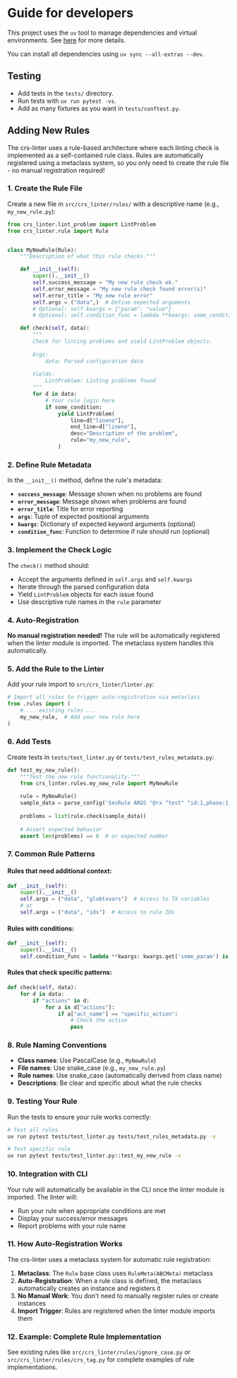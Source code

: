 # Guide for developers

This project uses the `uv` tool to manage dependencies and virtual environments. See [here](https://docs.astral.sh/uv/) for more details.

You can install all dependencies using `uv sync --all-extras --dev`.

## Testing

- Add tests in the `tests/` directory.
- Run tests with `uv run pytest -vs`.
- Add as many fixtures as you want in `tests/conftest.py`.

## Adding New Rules

The crs-linter uses a rule-based architecture where each linting check is implemented as a self-contained rule class. Rules are automatically registered using a metaclass system, so you only need to create the rule file - no manual registration required!

### 1. Create the Rule File

Create a new file in `src/crs_linter/rules/` with a descriptive name (e.g., `my_new_rule.py`):

```python
from crs_linter.lint_problem import LintProblem
from crs_linter.rule import Rule


class MyNewRule(Rule):
    """Description of what this rule checks."""

    def __init__(self):
        super().__init__()
        self.success_message = "My new rule check ok."
        self.error_message = "My new rule check found error(s)"
        self.error_title = "My new rule error"
        self.args = ("data",)  # Define expected arguments
        # Optional: self.kwargs = {"param": "value"}
        # Optional: self.condition_func = lambda **kwargs: some_condition

    def check(self, data):
        """
        Check for linting problems and yield LintProblem objects.
        
        Args:
            data: Parsed configuration data
            
        Yields:
            LintProblem: Linting problems found
        """
        for d in data:
            # Your rule logic here
            if some_condition:
                yield LintProblem(
                    line=d["lineno"],
                    end_line=d["lineno"],
                    desc="Description of the problem",
                    rule="my_new_rule",
                )
```

### 2. Define Rule Metadata

In the `__init__()` method, define the rule's metadata:

- **`success_message`**: Message shown when no problems are found
- **`error_message`**: Message shown when problems are found
- **`error_title`**: Title for error reporting
- **`args`**: Tuple of expected positional arguments
- **`kwargs`**: Dictionary of expected keyword arguments (optional)
- **`condition_func`**: Function to determine if rule should run (optional)

### 3. Implement the Check Logic

The `check()` method should:
- Accept the arguments defined in `self.args` and `self.kwargs`
- Iterate through the parsed configuration data
- Yield `LintProblem` objects for each issue found
- Use descriptive rule names in the `rule` parameter

### 4. Auto-Registration

**No manual registration needed!** The rule will be automatically registered when the linter module is imported. The metaclass system handles this automatically.

### 5. Add the Rule to the Linter

Add your rule import to `src/crs_linter/linter.py`:

```python
# Import all rules to trigger auto-registration via metaclass
from .rules import (
    # ... existing rules ...
    my_new_rule,  # Add your new rule here
)
```

### 6. Add Tests

Create tests in `tests/test_linter.py` or `tests/test_rules_metadata.py`:

```python
def test_my_new_rule():
    """Test the new rule functionality."""
    from crs_linter.rules.my_new_rule import MyNewRule
    
    rule = MyNewRule()
    sample_data = parse_config('SecRule ARGS "@rx ^test" "id:1,phase:1,log"')
    
    problems = list(rule.check(sample_data))
    
    # Assert expected behavior
    assert len(problems) == 0  # or expected number
```

### 7. Common Rule Patterns

#### Rules that need additional context:
```python
def __init__(self):
    super().__init__()
    self.args = ("data", "globtxvars")  # Access to TX variables
    # or
    self.args = ("data", "ids")  # Access to rule IDs
```

#### Rules with conditions:
```python
def __init__(self):
    super().__init__()
    self.condition_func = lambda **kwargs: kwargs.get('some_param') is not None
```

#### Rules that check specific patterns:
```python
def check(self, data):
    for d in data:
        if "actions" in d:
            for a in d["actions"]:
                if a["act_name"] == "specific_action":
                    # Check the action
                    pass
```

### 8. Rule Naming Conventions

- **Class names**: Use PascalCase (e.g., `MyNewRule`)
- **File names**: Use snake_case (e.g., `my_new_rule.py`)
- **Rule names**: Use snake_case (automatically derived from class name)
- **Descriptions**: Be clear and specific about what the rule checks

### 9. Testing Your Rule

Run the tests to ensure your rule works correctly:

```bash
# Test all rules
uv run pytest tests/test_linter.py tests/test_rules_metadata.py -v

# Test specific rule
uv run pytest tests/test_linter.py::test_my_new_rule -v
```

### 10. Integration with CLI

Your rule will automatically be available in the CLI once the linter module is imported. The linter will:
- Run your rule when appropriate conditions are met
- Display your success/error messages
- Report problems with your rule name

### 11. How Auto-Registration Works

The crs-linter uses a metaclass system for automatic rule registration:

1. **Metaclass**: The `Rule` base class uses `RuleMeta(ABCMeta)` metaclass
2. **Auto-Registration**: When a rule class is defined, the metaclass automatically creates an instance and registers it
3. **No Manual Work**: You don't need to manually register rules or create instances
4. **Import Trigger**: Rules are registered when the linter module imports them

### 12. Example: Complete Rule Implementation

See existing rules like `src/crs_linter/rules/ignore_case.py` or `src/crs_linter/rules/crs_tag.py` for complete examples of rule implementations.


